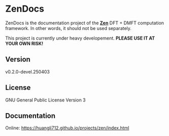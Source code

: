# ZenDocs

ZenDocs is the documentation project of the [**Zen**](https://github.com/huangli712/Zen) DFT + DMFT computation framework. In other words, it should not be used separately.

This project is currently under heavy developement. **PLEASE USE IT AT YOUR OWN RISK!**

## Version

v0.2.0-devel.250403

## License

GNU General Public License Version 3

## Documentation

Online: https://huangli712.github.io/projects/zen/index.html
